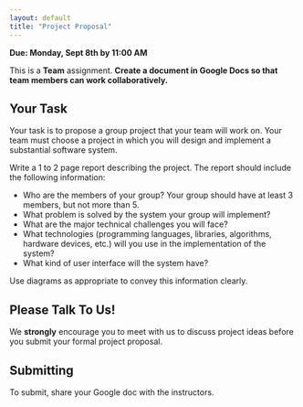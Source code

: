 ```yaml
---
layout: default
title: "Project Proposal"
---
```


**Due: Monday, Sept 8th by 11:00 AM**

This is a **Team** assignment. **Create a document in Google Docs so that team members can work collaboratively.**

Your Task
---------

Your task is to propose a group project that your team will work on. Your team must choose a project in which you will design and implement a substantial software system.

Write a 1 to 2 page report describing the project. The report should include the following information:

-   Who are the members of your group? Your group should have at least 3 members, but not more than 5.
-   What problem is solved by the system your group will implement?
-   What are the major technical challenges you will face?
-   What technologies (programming languages, libraries, algorithms, hardware devices, etc.) will you use in the implementation of the system?
-   What kind of user interface will the system have?

Use diagrams as appropriate to convey this information clearly.

Please Talk To Us!
------------------

We **strongly** encourage you to meet with us to discuss project ideas before you submit your formal project proposal.

Submitting
----------

To submit, share your Google doc with the instructors.

